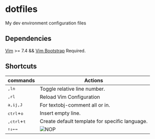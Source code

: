 # dotfiles
My dev environment configuration files

## Dependencies
[Vim](https://www.vim.org/) >= 7.4 && [Vim Bootstrap](https://www.vim-bootstrap.com/) Required.

## Shortcuts
commands | Actions
--- | ---
<kbd>,</kbd><kbd>l</kbd><kbd>n</kbd> | Toggle relative line number.
<kbd>,</kbd><kbd>r</kbd><kbd>l</kbd> | Reload Vim Configuration
<kbd>a,i</kbd><kbd>j,J</kbd> | For textobj-comment all or in.
<kbd>ctrl</kbd>+<kbd>o</kbd> | Insert empty line.
<kbd>,</kbd><kbd>ctrl</kbd>+<kbd>t</kbd> | Create default template for specific language.
<kbd>&uparrow;</kbd><kbd>&downarrow;</kbd><kbd>&leftarrow;</kbd><kbd>&rightarrow;</kbd> | ![NOP](https://i.imgur.com/CoWZ05t.gif)
